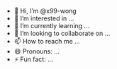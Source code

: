 - 👋 Hi, I’m @x99-wong
- 👀 I’m interested in ...
- 🌱 I’m currently learning ...
- 💞️ I’m looking to collaborate on ...
- 📫 How to reach me ...
- 😄 Pronouns: ...
- ⚡ Fun fact: ...

<!---
x99-wong/x99-wong is a ✨ special ✨ repository because its `README.md` (this file) appears on your GitHub profile.
You can click the Preview link to take a look at your changes.
--->
